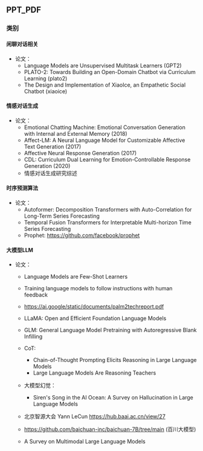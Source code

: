 ## PPT_PDF
### 类别
#### 闲聊对话相关
- 论文：
    - Language Models are Unsupervised Multitask Learners (GPT2)
    - PLATO-2: Towards Building an Open-Domain Chatbot via Curriculum Learning (plato2)
    - The Design and Implementation of XiaoIce, an Empathetic Social Chatbot (xiaoice)
#### 情感对话生成
- 论文： 
    - Emotional Chatting Machine: Emotional Conversation Generation with Internal
and External Memory (2018)
    - Affect-LM: A Neural Language Model for Customizable Affective Text
Generation (2017)
    - Affective Neural Response Generation (2017)
    - CDL: Curriculum Dual Learning for Emotion-Controllable Response Generation (2020)
    - 情感对话生成研究综述

#### 时序预测算法
- 论文：
    - Autoformer: Decomposition Transformers with Auto-Correlation for Long-Term Series Forecasting
    - Temporal Fusion Transformers for Interpretable Multi-horizon Time Series Forecasting
    - Prophet: https://github.com/facebook/prophet
#### 大模型LLM
- 论文：
    - Language Models are Few-Shot Learners
    - Training language models to follow instructions with human feedback
    - https://ai.google/static/documents/palm2techreport.pdf
    - LLaMA: Open and Efficient Foundation Language Models
    - GLM: General Language Model Pretraining with Autoregressive Blank Infilling
    - CoT:
        - Chain-of-Thought Prompting Elicits Reasoning in Large Language Models
        - Large Language Models Are Reasoning Teachers
    - 大模型幻觉：
        - Siren's Song in the AI Ocean: A Survey on Hallucination in Large Language Models 
    
    - 北京智源大会 Yann LeCun https://hub.baai.ac.cn/view/27
    - https://github.com/baichuan-inc/baichuan-7B/tree/main (百川大模型)
    - A Survey on Multimodal Large Language Models
